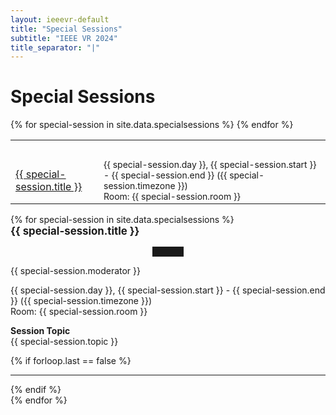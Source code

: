 ```yaml
---
layout: ieeevr-default
title: "Special Sessions"
subtitle: "IEEE VR 2024"
title_separator: "|"
---
```


<h1>Special Sessions</h1>
<div>
    <table class="styled-table">
        <tr>
            <th colspan="2">&nbsp;</th>
        </tr>
        {% for special-session in site.data.specialsessions %}
            <tr>            
                <td><a href="#{{ special-session.id }}">{{ special-session.title }}</a></td>
                <td style="font-size: 0.875em;">{{ special-session.day }}, {{ special-session.start }} - {{ special-session.end }} ({{ special-session.timezone }})<br>Room: {{ special-session.room }}</td>
            </tr>
        {% endfor %}
    </table>
</div>
<div>
{% for special-session in site.data.specialsessions %}
    <br />
    <div id="{{ special-session.id }}">
        <div class="text-center" style="padding-bottom:15px; font-size: larger;">
            <strong>{{ special-session.title }}</strong> 
        </div>           
        <hr style="width: 10%; margin: auto; padding-bottom:15px; ">
        <p>
            {{ special-session.moderator }}
        </p>
        <p class="text-center small">
           {{ special-session.day }}, {{ special-session.start }} - {{ special-session.end }} ({{ special-session.timezone }})<br>
            Room: {{ special-session.room }}
        </p>    
        <p>
            <strong>Session Topic</strong><br />
            {{ special-session.topic }}
        </p> 
        {% if forloop.last == false %} 
            <hr>
        {% endif %}
    </div>
{% endfor %}
</div>

